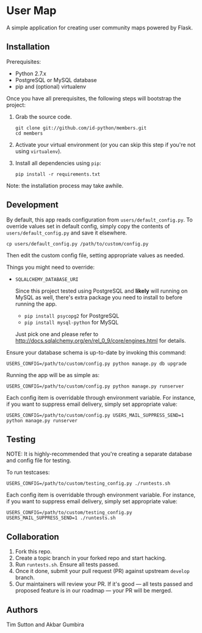 User Map
========

A simple application for creating user community maps powered by Flask.

Installation
------------

Prerequisites:

* Python 2.7.x
* PostgreSQL or MySQL database
* pip and (optional) virtualenv

Once you have all prerequisites, the following steps will bootstrap the project:

1.  Grab the source code.

        git clone git://github.com/id-python/members.git
        cd members

2.  Activate your virtual environment (or you can skip this step if you're not using `virtualenv`).

3.  Install all dependencies using `pip`:

        pip install -r requirements.txt

Note: the installation process may take awhile.

Development
-----------

By default, this app reads configuration from `users/default_config.py`.
To override values set in default config, simply copy the contents
of `users/default_config.py` and save it elsewhere.

    cp users/default_config.py /path/to/custom/config.py

Then edit the custom config file, setting appropriate values as needed.

Things you might need to override:

*   `SQLALCHEMY_DATABASE_URI`

    Since this project tested using PostgreSQL and __likely__ will running on MySQL as well,
    there's extra package you need to install to before running the app.

    * `pip install psycopg2` for PostgreSQL
    * `pip install mysql-python` for MySQL

    Just pick one and please refer to http://docs.sqlalchemy.org/en/rel_0_9/core/engines.html for details.

Ensure your database schema is up-to-date by invoking this command:

    USERS_CONFIG=/path/to/custom/config.py python manage.py db upgrade

Running the app will be as simple as:

    USERS_CONFIG=/path/to/custom/config.py python manage.py runserver

Each config item is overridable through environment variable.
For instance, if you want to suppress email delivery, simply set appropriate value:

    USERS_CONFIG=/path/to/custom/config.py USERS_MAIL_SUPPRESS_SEND=1 python manage.py runserver

Testing
-------

NOTE: It is highly-recommended that you're creating a separate database and config file for testing.

To run testcases:

    USERS_CONFIG=/path/to/custom/testing_config.py ./runtests.sh

Each config item is overridable through environment variable.
For instance, if you want to suppress email delivery, simply set appropriate value:

    USERS_CONFIG=/path/to/custom/testing_config.py USERS_MAIL_SUPPRESS_SEND=1 ./runtests.sh

Collaboration
-------------

1. Fork this repo.
2. Create a topic branch in your forked repo and start hacking.
3. Run `runtests.sh`. Ensure all tests passed.
4. Once it done, submit your pull request (PR) against upstream `develop` branch.
5. Our maintainers will review your PR. If it's good — all tests passed and proposed feature is in our roadmap — your PR will be merged.

Authors
-------

Tim Sutton and Akbar Gumbira
